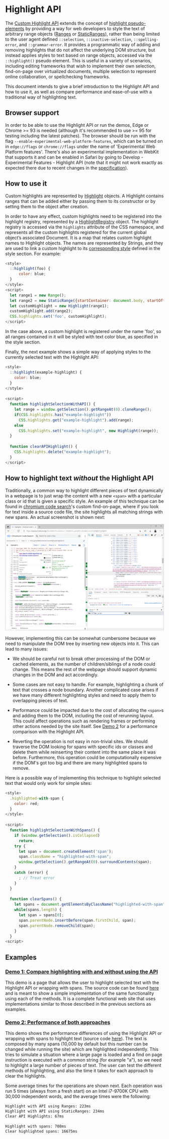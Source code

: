 # Highlight API 

The [Custom Highlight API](https://drafts.csswg.org/css-highlight-api-1/) extends the concept of [highlight pseudo-elements](https://drafts.csswg.org/css-pseudo-4/#highlight-pseudo-element) by providing a way for web developers to style the text of arbitrary range objects ([Ranges](https://dom.spec.whatwg.org/#interface-range) or [StaticRanges](https://dom.spec.whatwg.org/#interface-staticrange)), rather than being limited to the user agent defined `::selection`, `::inactive-selection`, `::spelling-error`, and `::grammar-error`. It provides a programmatic way of adding and removing highlights that do not affect the underlying DOM structure, but instead applies styles to text based on range objects, accessed via the `::highlight()` pseudo element. This is useful in a variety of scenarios, including editing frameworks that wish to implement their own selection, find-on-page over virtualized documents, multiple selection to represent online collaboration, or spellchecking frameworks.

This document intends to give a brief introduction to the Highlight API and how to use it, as well as compare performance and ease-of-use with a traditional way of highlighting text.

## Browser support

In order to be able to use the Highlight API or run the demos, Edge or Chrome >= 93 is needed (although it's recommended to use >= 95 for testing including the latest patches). The browser should be run with the flag `--enable-experimental-web-platform-features`, which can be turned on in `edge://flags` or `chrome://flags` under the name of 'Experimental Web Platform features'. There's also an experimental implementation in WebKit that supports it and can be enabled in Safari by going to Develop - Experimental Features - Highlight API (note that it might not work exactly as expected there due to recent changes in the [specification](https://drafts.csswg.org/css-highlight-api-1/)).

## How to use it

Custom highlights are represented by [Highlight](https://drafts.csswg.org/css-highlight-api-1/#creation) objects. A Highlight contains ranges that can be added either by passing them to its constructor or by setting them to the object after creation.

In order to have any effect, custom highlights need to be registered into the highlight registry, represented by a [HighlightRegistry](https://drafts.csswg.org/css-highlight-api-1/#registration) object. The highlight registry is accessed via the `highlights` attribute of the CSS namespace, and represents all the custom highlights registered for the current global object’s associated Document. It is a map that relates custom highlight names to Highlight objects. The names are represented by Strings, and they are used to link a custom highlight to its [corresponding style](https://drafts.csswg.org/css-highlight-api-1/#styling-highlights) defined in the style section. For example:

```Javascript
<style>
  ::highlight(foo) {
      color: blue;
  }
</style>
<script>
  let range1 = new Range();
  let range2 = new StaticRange({startContainer: document.body, startOffset: 0, endContainer: document.body, endOffset: 1});
  let customHighlight = new Highlight(range1);
  customHighlight.add(range2);
  CSS.highlights.set('foo', customHighlight);
</script>
```

In the case above, a custom highlight is registered under the name 'foo', so all ranges contained in it will be styled with text color blue, as specified in the style section.

Finally, the next example shows a simple way of applying styles to the currently selected text with the Highlight API:

```Javascript
<style>
  ::highlight(example-highlight) {
    color: blue;
  }
</style>

<script>
  function highlightSelectionWithAPI() {
    let range = window.getSelection().getRangeAt(0).cloneRange();
    if(CSS.highlights.has("example-highlight")) 
      CSS.highlights.get("example-highlight").add(range);
    else
      CSS.highlights.set("example-highlight", new Highlight(range));
  }
  
  function clearAPIHighlight() {
    CSS.highlights.delete("example-highlight");
  }
</script>
```

## How to highlight text *without* the Highlight API

Traditionally, a common way to highlight different pieces of text dynamically in a webpage is to just wrap the content with a new `<span>` with a particular class or id that is given a specific style. An example of this technique can be found in [chromium code search](https://source.chromium.org)'s custom find-on-page, where if you look for text inside a source code file, the site highlights all matching strings with new spans. An actual screenshot is shown next:


![Screenshot of real-life example of wrapping text with spans to highlight find-on-page results in Chromium Code Search](resources/custom-find-on-page-spans.png)

However, implementing this can be somewhat cumbersome because we need to manipulate the DOM tree by inserting new objects into it. This can lead to many issues:

- We should be careful not to break other processing of the DOM or cached elements, as the number of children/siblings of a node could change. This means the rest of the webpage should support dynamic changes in the DOM and act accordingly.

- Some cases are not easy to handle. For example, highlighting a chunk of text that crosses a node boundary. Another complicated case arises if we have many different highlighting styles and need to apply them to overlapping pieces of text.

- Performance could be impacted due to the cost of allocating the `<span>`s and adding them to the DOM, including the cost of rerunning layout. This could affect operations such as rendering frames or performing other actions needed by the site itself. See [Demo 2](https://github.com/ffiori/highlight-api-demos/tree/add-readme#demo-2-performance-of-both-approaches) for a performance comparison with the Highlight API.

- Reverting the operation is not easy in non-trivial sites. We should traverse the DOM looking for spans with specific ids or classes and delete them while reinserting their content into the same place it was before. Furthermore, this operation could be computationally expensive if the DOM's got too big and there are many highlighted spans to remove.

Here is a possible way of implementing this technique to highlight selected text that would only work for simple sites:

```Javascript
<style>
  .highlighted-with-span {
    color: red;
  }
</style>

<script>
  function highlightSelectionWithSpans() {
    if (window.getSelection().isCollapsed)
      return;
    try {
      let span = document.createElement('span');
      span.className = "highlighted-with-span";
      window.getSelection().getRangeAt(0).surroundContents(span);
    }
    catch (error) {
      ; // Treat error
    }
  }

  function clearSpans() {
    let spans = document.getElementsByClassName("highlighted-with-span");
    while(spans.length) {
      let span = spans[0];
      span.parentNode.insertBefore(span.firstChild, span);
      span.parentNode.removeChild(span);
    }
  }
<script>
```

## Examples

### [Demo 1: Compare highlighting with and without using the API](https://ffiori.github.io/highlight-api-demos/demo-compare-highlighting.html)

This demo is a page that allows the user to highlight selected text with the Highlight API or wrapping with spans. The source code can be found [here](https://github.com/ffiori/highlight-api-demos/blob/main/demo-compare-highlighting.html) and is meant to show a simple implementation of the same functionality using each of the methods. It is a complete functional web site that uses implementations similar to those described in the previous sections as examples.

### [Demo 2: Performance of both approaches](https://ffiori.github.io/highlight-api-demos/demo-performance.html)

This demo shows the performance differences of using the Highlight API or wrapping with spans to highlight text (source code [here](https://github.com/ffiori/highlight-api-demos/blob/main/demo-performance.html)). The text is composed by many spans (10,000 by default but this number can be changed while running the site) which are highlighted independently. This tries to simulate a situation where a large page is loaded and a find on page instruction is executed with a common string (for example "a"), so we need to highlight a large number of pieces of text. The user can test the different methods of highlighting, and also the time it takes for each approach to clear the highlights.

Some average times for the operations are shown next. Each operation was run 5 times (always from a fresh start) on an Intel i7-9700K CPU with 30,000 independent words, and the average times were the following:

```
Highlight with API using Ranges: 223ms
Highlight with API using StaticRanges: 234ms
Clear API Highlights: 67ms

Highlight with spans: 708ms
Clear highlighted spans: 16675ms
```
